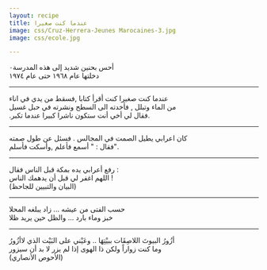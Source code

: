 ```yaml
---
layout: recipe
title: عندما كنت صغيرا 
image: css/Cruz-Herrera-Jeunes Marocaines-3.jpg
image: css/ecole.jpg

---    
```


 أحس بحنين شديد إلى هذه المدرسة٠    
 دخلتها عام ١٩٦٨ حتى عام ١٩٧٤
        
---    
 
عندما كنت صغيرا كنت أقرأ كتابا ,فسقط من يدي في اناء     
من الماء وتبلل , فأخدته الى السطح ونشرته في حبل غسيل        
.فقال لي أخي أنت ستكون ناشرا كبيرا عندما تكبر.
    
----------        

	
كان اعرابي يطيل الصمت في المجالس . فسئل عن طول صمته    
 فقال : " أسمع فأعلم ,وأسكت فأسلم".
    
----------        

	
رفع أعرابي يده بمكة قبل الناس فقال :     
اللهم اغفر لي قبل أن يدهمك الناس !     
 (البيان والتبيين للجاحظ)
    
----------        

	
حسب الفتى من عيشه ... زاد يبلغه المحلا    
خبز وماء بارد ... والظل حين يريد ظلا
    
----------            
 أزُورُ البيوتَ اللاصِقَات ببيْتِهَا .. وعَيْني على البَيْت الذي لاأزُورُ    
 وما كنت زواراً ولكن ذا الهوى
 إذا لم يزر لا بد أن سيزور    
(الأحوص الأنصاري)
	






